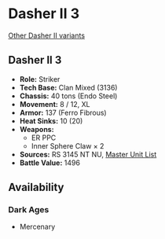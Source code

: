 # Dasher II 3

[Other Dasher II variants](../dasher_ii.md)

## Dasher II 3
- **Role:** Striker
- **Tech Base:** Clan Mixed (3136)
- **Chassis:** 40 tons (Endo Steel)
- **Movement:** 8 / 12, XL
- **Armor:** 137 (Ferro Fibrous)
- **Heat Sinks:** 10 (20)
- **Weapons:**
  - ER PPC
  - Inner Sphere Claw × 2
- **Sources:** RS 3145 NT NU, [Master Unit List](http://masterunitlist.info/Unit/Details/6920/dasher-ii-3)
- **Battle Value:** 1496

## Availability

### Dark Ages
- Mercenary

